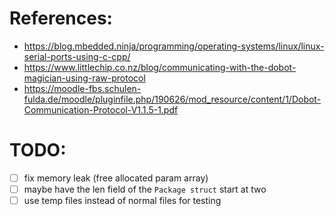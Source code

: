 # References:
- https://blog.mbedded.ninja/programming/operating-systems/linux/linux-serial-ports-using-c-cpp/
- https://www.littlechip.co.nz/blog/communicating-with-the-dobot-magician-using-raw-protocol
- https://moodle-fbs.schulen-fulda.de/moodle/pluginfile.php/190626/mod_resource/content/1/Dobot-Communication-Protocol-V1.1.5-1.pdf

# TODO:
- [ ] fix memory leak (free allocated param array)
- [ ] maybe have the len field of the `Package struct` start at two
- [ ] use temp files instead of normal files for testing

